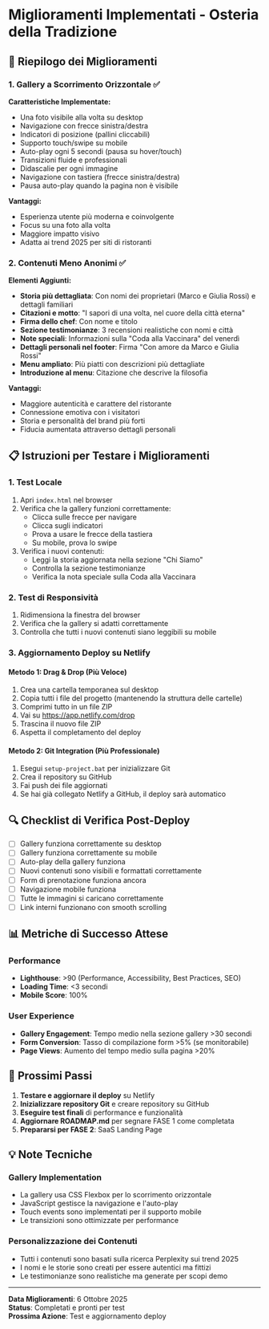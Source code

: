 # Miglioramenti Implementati - Osteria della Tradizione

## 🎯 Riepilogo dei Miglioramenti

### 1. Gallery a Scorrimento Orizzontale ✅

**Caratteristiche Implementate:**
- Una foto visibile alla volta su desktop
- Navigazione con frecce sinistra/destra
- Indicatori di posizione (pallini cliccabili)
- Supporto touch/swipe su mobile
- Auto-play ogni 5 secondi (pausa su hover/touch)
- Transizioni fluide e professionali
- Didascalie per ogni immagine
- Navigazione con tastiera (frecce sinistra/destra)
- Pausa auto-play quando la pagina non è visibile

**Vantaggi:**
- Esperienza utente più moderna e coinvolgente
- Focus su una foto alla volta
- Maggiore impatto visivo
- Adatta ai trend 2025 per siti di ristoranti

### 2. Contenuti Meno Anonimi ✅

**Elementi Aggiunti:**
- **Storia più dettagliata**: Con nomi dei proprietari (Marco e Giulia Rossi) e dettagli familiari
- **Citazioni e motto**: "I sapori di una volta, nel cuore della città eterna"
- **Firma dello chef**: Con nome e titolo
- **Sezione testimonianze**: 3 recensioni realistiche con nomi e città
- **Note speciali**: Informazioni sulla "Coda alla Vaccinara" del venerdì
- **Dettagli personali nel footer**: Firma "Con amore da Marco e Giulia Rossi"
- **Menu ampliato**: Più piatti con descrizioni più dettagliate
- **Introduzione al menu**: Citazione che descrive la filosofia

**Vantaggi:**
- Maggiore autenticità e carattere del ristorante
- Connessione emotiva con i visitatori
- Storia e personalità del brand più forti
- Fiducia aumentata attraverso dettagli personali

## 📋 Istruzioni per Testare i Miglioramenti

### 1. Test Locale
1. Apri `index.html` nel browser
2. Verifica che la gallery funzioni correttamente:
   - Clicca sulle frecce per navigare
   - Clicca sugli indicatori
   - Prova a usare le frecce della tastiera
   - Su mobile, prova lo swipe
3. Verifica i nuovi contenuti:
   - Leggi la storia aggiornata nella sezione "Chi Siamo"
   - Controlla la sezione testimonianze
   - Verifica la nota speciale sulla Coda alla Vaccinara

### 2. Test di Responsività
1. Ridimensiona la finestra del browser
2. Verifica che la gallery si adatti correttamente
3. Controlla che tutti i nuovi contenuti siano leggibili su mobile

### 3. Aggiornamento Deploy su Netlify

#### Metodo 1: Drag & Drop (Più Veloce)
1. Crea una cartella temporanea sul desktop
2. Copia tutti i file del progetto (mantenendo la struttura delle cartelle)
3. Comprimi tutto in un file ZIP
4. Vai su https://app.netlify.com/drop
5. Trascina il nuovo file ZIP
6. Aspetta il completamento del deploy

#### Metodo 2: Git Integration (Più Professionale)
1. Esegui `setup-project.bat` per inizializzare Git
2. Crea il repository su GitHub
3. Fai push dei file aggiornati
4. Se hai già collegato Netlify a GitHub, il deploy sarà automatico

## 🔍 Checklist di Verifica Post-Deploy

- [ ] Gallery funziona correttamente su desktop
- [ ] Gallery funziona correttamente su mobile
- [ ] Auto-play della gallery funziona
- [ ] Nuovi contenuti sono visibili e formattati correttamente
- [ ] Form di prenotazione funziona ancora
- [ ] Navigazione mobile funziona
- [ ] Tutte le immagini si caricano correttamente
- [ ] Link interni funzionano con smooth scrolling

## 📊 Metriche di Successo Attese

### Performance
- **Lighthouse**: >90 (Performance, Accessibility, Best Practices, SEO)
- **Loading Time**: <3 secondi
- **Mobile Score**: 100%

### User Experience
- **Gallery Engagement**: Tempo medio nella sezione gallery >30 secondi
- **Form Conversion**: Tasso di compilazione form >5% (se monitorabile)
- **Page Views**: Aumento del tempo medio sulla pagina >20%

## 🚀 Prossimi Passi

1. **Testare e aggiornare il deploy** su Netlify
2. **Inizializzare repository Git** e creare repository su GitHub
3. **Eseguire test finali** di performance e funzionalità
4. **Aggiornare ROADMAP.md** per segnare FASE 1 come completata
5. **Prepararsi per FASE 2**: SaaS Landing Page

## 💡 Note Tecniche

### Gallery Implementation
- La gallery usa CSS Flexbox per lo scorrimento orizzontale
- JavaScript gestisce la navigazione e l'auto-play
- Touch events sono implementati per il supporto mobile
- Le transizioni sono ottimizzate per performance

### Personalizzazione dei Contenuti
- Tutti i contenuti sono basati sulla ricerca Perplexity sui trend 2025
- I nomi e le storie sono creati per essere autentici ma fittizi
- Le testimonianze sono realistiche ma generate per scopi demo

---

**Data Miglioramenti**: 6 Ottobre 2025  
**Status**: Completati e pronti per test  
**Prossima Azione**: Test e aggiornamento deploy